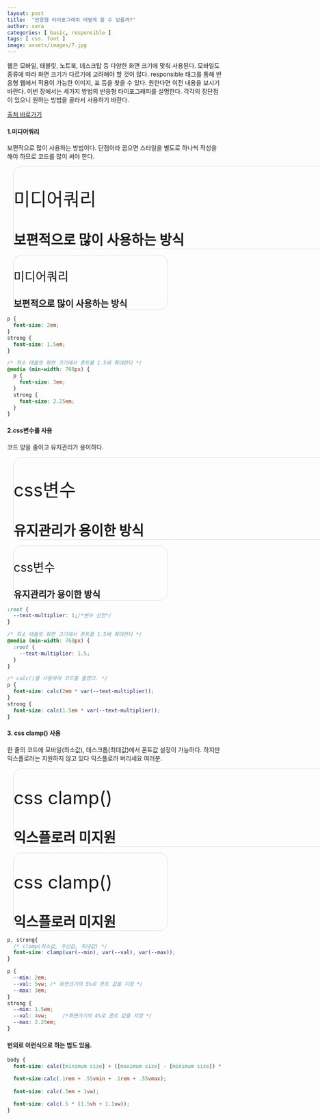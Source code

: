 ```yaml
---
layout: post
title:  "반응형 타이포그래피 어떻게 할 수 있을까?"
author: sera
categories: [ basic, responsible ]
tags: [ css. font ]
image: assets/images/7.jpg
---
```


웹은 모바일, 태블릿, 노트북, 데스크탑 등 다양한 화면 크기에 맞춰 사용된다. 모바일도 종류에 따라 화면 크기가 다르기에 고려해야 할 것이 많다.
responsible 태그를 통해 반응형 웹에서 적용이 가능한 이미지, 표 등을 찾을 수 있다. 원한다면 이전 내용을 보시기 바란다.
이번 장에서는 세가지 방법의 반응형 타이포그래피를 설명한다. 각각의 장단점이 있으니 원하는 방법을 골라서 사용하기 바란다.

<a href="https://dev.to/laurilllll/how-to-create-responsive-typography-using-css-three-different-methods-explained-50f8" class="btn btn-outline-dark" target="_blank">출처 바로가기</a>

#### 1.미디어쿼리
보편적으로 많이 사용하는 방법이다. 단점이라 꼽으면 스타일을 별도로 하나씩 작성을 해야 하므로 코드를 많이 써야 한다.

<style>
.inputBox{text-align: center;} 
.inputBox button{padding:.7em 1.2em;border-radius:8px;}
.mediaBox{border:1px solid #ddd;border-radius:20px;margin: 1em}
.mediaBox.tablet{width:768px}
.mediaBox.tablet p {font-size: 3em;}
.mediaBox.tablet strong {font-size: 2.25em;}

.mediaBox.mobile{width:360px}
.mediaBox.mobile p {font-size: 2em;}
.mediaBox.mobile strong {font-size: 1.5em;}

.propertyBox{border:1px solid #ddd;border-radius:20px;margin: 1em}
:root {
	--text-multiplier: 1;
	--text-multiplier2: 1.5;
}
.propertyBox.tablet{width:768px}
.propertyBox.tablet p {font-size: calc(2em * var(--text-multiplier2));}
.propertyBox.tablet strong {font-size: calc(1.5em * var(--text-multiplier2));}

.propertyBox.mobile{width:360px}
.propertyBox.mobile p {font-size: calc(2em * var(--text-multiplier));}
.propertyBox.mobile strong {font-size: calc(1.5em * var(--text-multiplier));}

.clampBox{border:1px solid #ddd;border-radius:20px;margin: 1em}
.clampBox p, .clampBox strong{font-size: clamp(var(--min), var(--val), var(--max));}
.clampBox p {--min: 2em;--val: 5vw;--max: 3em;}
.clampBox strong {--min: 1.5em;--val: 4vw;--max: 2.25em;}

.clampBox.tablet{width:768px}
.clampBox.mobile{width:360px}
</style>
<div class="mediaBox tablet">
	<p>미디어쿼리</p>
	<strong>보편적으로 많이 사용하는 방식</strong>
</div>
<div class="mediaBox mobile">
	<p>미디어쿼리</p>
	<strong>보편적으로 많이 사용하는 방식</strong>
</div>

```css
p {
  font-size: 2em;
}
strong {
  font-size: 1.5em;
}

/* 최소 태블릿 화면 크기에서 폰트를 1.5배 확대한다 */
@media (min-width: 768px) {
  p {
    font-size: 3em;
  }
  strong {
    font-size: 2.25em;
  }
}
```

#### 2.css변수를 사용
코드 양을 줄이고 유지관리가 용이하다.

<div class="propertyBox tablet">
	<p>css변수</p>
	<strong>유지관리가 용이한 방식</strong>
</div>
<div class="propertyBox mobile">
	<p>css변수</p>
	<strong>유지관리가 용이한 방식</strong>
</div>

```css
:root {
  --text-multiplier: 1;/*변수 선언*/
}

/* 최소 태블릿 화면 크기에서 폰트를 1.5배 확대한다 */
@media (min-width: 768px) {
  :root {
    --text-multiplier: 1.5;
  }
}

/* calc()를 사용하여 코드를 줄였다. */
p {
  font-size: calc(2em * var(--text-multiplier));
}
strong {
  font-size: calc(1.5em * var(--text-multiplier));
}
```

#### 3. css clamp() 사용
한 줄의 코드에 모바일(최소값), 데스크톱(최대값)에서 폰트값 설정이 가능하다.
하지만 익스플로러는 지원하지 않고 있다<span class="spoiler"> 익스플로러 버리세요 여러분</span>.

<div class="clampBox tablet">
	<p>css clamp()</p>
	<strong>익스플로러 미지원</strong>
</div>
<div class="clampBox mobile">
	<p>css clamp()</p>
	<strong>익스플로러 미지원</strong>
</div>

``` css
p, strong{
  /* clamp(최소값, 우선값, 최대값) */
  font-size: clamp(var(--min), var(--val), var(--max));
}

p {
  --min: 2em;
  --val: 5vw; /* 화면크기의 5%로 폰트 값을 지정 */
  --max: 3em;
}
strong {
  --min: 1.5em;  
  --val: 4vw;     /*화면크기의 4%로 폰트 값을 지정 */
  --max: 2.25em; 
}
```

#### 번외로 이런식으로 하는 법도 있음.
```css
body {
  font-size: calc([minimum size] + ([maximum size] - [minimum size]) * ((100vw - [minimum viewport width]) / ([maximum viewport width] - [minimum viewport width])));

  font-size:calc(.1rem + .55vmin + .1rem + .55vmax);
  
  font-size: calc(.5em + 1vw);
  
  font-size: calc(.5 * (1.5vh + 1.1vw));
}
```

